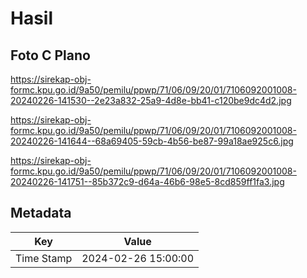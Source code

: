 # Hasil

## Foto C Plano

https://sirekap-obj-formc.kpu.go.id/9a50/pemilu/ppwp/71/06/09/20/01/7106092001008-20240226-141530--2e23a832-25a9-4d8e-bb41-c120be9dc4d2.jpg

https://sirekap-obj-formc.kpu.go.id/9a50/pemilu/ppwp/71/06/09/20/01/7106092001008-20240226-141644--68a69405-59cb-4b56-be87-99a18ae925c6.jpg

https://sirekap-obj-formc.kpu.go.id/9a50/pemilu/ppwp/71/06/09/20/01/7106092001008-20240226-141751--85b372c9-d64a-46b6-98e5-8cd859ff1fa3.jpg


## Metadata

| Key        | Value               |
| ---------- | ------------------- |
| Time Stamp | 2024-02-26 15:00:00 |



